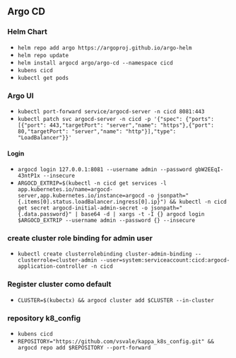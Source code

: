 ## Argo CD

### Helm Chart

- `helm repo add argo https://argoproj.github.io/argo-helm`
- `helm repo update`
- `helm install argocd argo/argo-cd --namespace cicd`
- `kubens cicd`
- `kubectl get pods`

### Argo UI

- `kubectl port-forward service/argocd-server -n cicd 8081:443`
- `kubectl patch svc argocd-server -n cicd -p '{"spec": {"ports": [{"port": 443,"targetPort": "server","name": "https"},{"port": 80,"targetPort": "server","name": "http"}],"type": "LoadBalancer"}}'`

#### Login

- `argocd login 127.0.0.1:8081 --username admin --password gbW2EEqI-43ntP1x --insecure`
- `ARGOCD_EXTRIP=$(kubectl -n cicd get services -l app.kubernetes.io/name=argocd-server,app.kubernetes.io/instance=argocd -o jsonpath="{.items[0].status.loadBalancer.ingress[0].ip}") && kubectl -n cicd get secret argocd-initial-admin-secret -o jsonpath="{.data.password}" | base64 -d | xargs -t -I {} argocd login $ARGOCD_EXTRIP --username admin --password {} --insecure`

### create cluster role binding for admin user

- `kubectl create clusterrolebinding cluster-admin-binding --clusterrole=cluster-admin --user=system:serviceaccount:cicd:argocd-application-controller -n cicd`

### Register cluster como default

- `CLUSTER=$(kubectx) && argocd cluster add $CLUSTER --in-cluster`

### repository k8_config

- `kubens cicd`
- `REPOSITORY="https://github.com/vsvale/kappa_k8s_config.git" && argocd repo add $REPOSITORY --port-forward`
